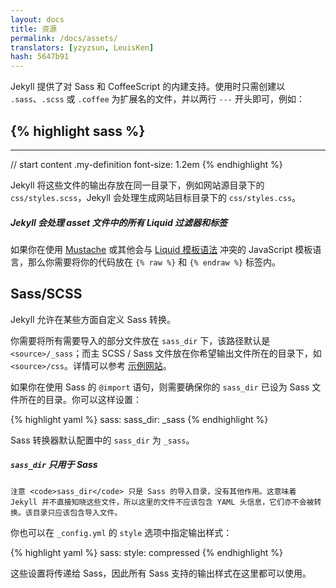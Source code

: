 ```yaml
---
layout: docs
title: 资源
permalink: /docs/assets/
translators: [yzyzsun, LeuisKen]
hash: 5647b91
---
```


Jekyll 提供了对 Sass 和 CoffeeScript 的内建支持。使用时只需创建以 `.sass`、`.scss` 或 `.coffee` 为扩展名的文件，并以两行 `---` 开头即可，例如：

{% highlight sass %}
---
---

// start content
.my-definition
  font-size: 1.2em
{% endhighlight %}

Jekyll 将这些文件的输出存放在同一目录下，例如网站源目录下的 `css/styles.scss`，Jekyll 会处理生成网站目标目录下的 `css/styles.css`。

<div class="note info">
  <h5>Jekyll 会处理 asset 文件中的所有 Liquid 过滤器和标签</h5>
  <p>如果你在使用 <a href="http://mustache.github.io">Mustache</a> 或其他会与 <a href="/docs/templates/">Liquid 模板语法</a> 冲突的 JavaScript 模板语言，那么你需要将你的代码放在 <code>{&#37; raw &#37;}</code> 和 <code>{&#37; endraw &#37;}</code> 标签内。</p>
</div>

## Sass/SCSS

Jekyll 允许在某些方面自定义 Sass 转换。

你需要将所有需要导入的部分文件放在 `sass_dir` 下，该路径默认是 `<source>/_sass`；而主 SCSS / Sass 文件放在你希望输出文件所在的目录下，如 `<source>/css`。详情可以参考 [示例网站][example-sass]。

如果你在使用 Sass 的 `@import` 语句，则需要确保你的 `sass_dir` 已设为 Sass 文件所在的目录。你可以这样设置：

{% highlight yaml %}
sass:
    sass_dir: _sass
{% endhighlight %}

Sass 转换器默认配置中的 `sass_dir` 为 `_sass`。

[example-sass]: https://github.com/jekyll/jekyll-sass-converter/tree/master/example

<div class="note info">
  <h5><code>sass_dir</code> 只用于 Sass</h5>
  <p>

    注意 <code>sass_dir</code> 只是 Sass 的导入目录，没有其他作用。这意味着 Jekyll 并不直接知晓这些文件，所以这里的文件不应该包含 YAML 头信息，它们亦不会被转换。该目录只应该包含导入文件。

  </p>
</div>

你也可以在 `_config.yml` 的 `style` 选项中指定输出样式：

{% highlight yaml %}
sass:
    style: compressed
{% endhighlight %}

这些设置将传递给 Sass，因此所有 Sass 支持的输出样式在这里都可以使用。
